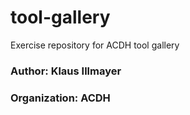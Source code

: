 # tool-gallery
Exercise repository for ACDH tool gallery

### Author: Klaus Illmayer
### Organization: ACDH
